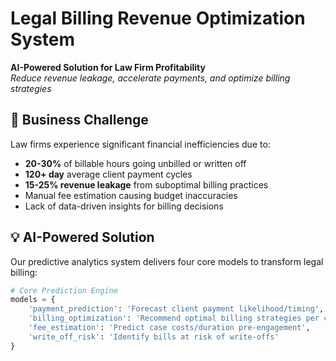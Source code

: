 # Legal Billing Revenue Optimization System
**AI-Powered Solution for Law Firm Profitability**  
*Reduce revenue leakage, accelerate payments, and optimize billing strategies*

## :dart: Business Challenge
Law firms experience significant financial inefficiencies due to:
- **20-30%** of billable hours going unbilled or written off
- **120+ day** average client payment cycles
- **15-25% revenue leakage** from suboptimal billing practices
- Manual fee estimation causing budget inaccuracies
- Lack of data-driven insights for billing decisions

## :bulb: AI-Powered Solution
Our predictive analytics system delivers four core models to transform legal billing:

```python
# Core Prediction Engine
models = {
    'payment_prediction': 'Forecast client payment likelihood/timing',
    'billing_optimization': 'Recommend optimal billing strategies per client',
    'fee_estimation': 'Predict case costs/duration pre-engagement',
    'write_off_risk': 'Identify bills at risk of write-offs'
}
